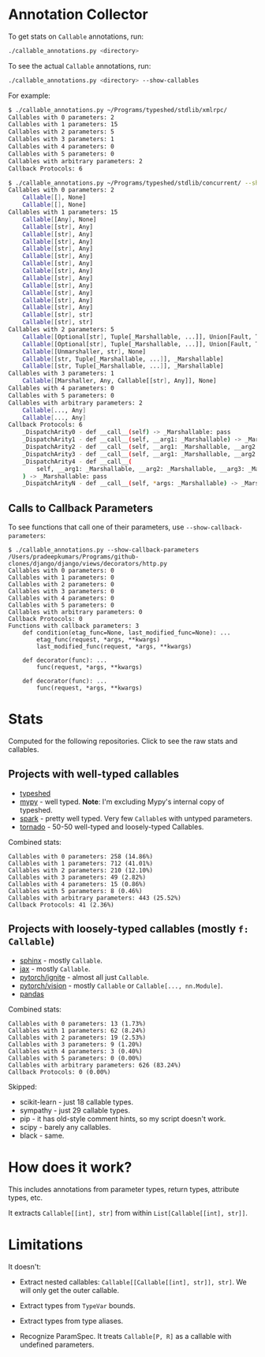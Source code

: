 # Annotation Collector

To get stats on `Callable` annotations, run:

```bash
./callable_annotations.py <directory>

```

To see the actual `Callable` annotations, run:

```bash
./callable_annotations.py <directory> --show-callables
```

For example:

```bash
$ ./callable_annotations.py ~/Programs/typeshed/stdlib/xmlrpc/
Callables with 0 parameters: 2
Callables with 1 parameters: 15
Callables with 2 parameters: 5
Callables with 3 parameters: 1
Callables with 4 parameters: 0
Callables with 5 parameters: 0
Callables with arbitrary parameters: 2
Callback Protocols: 6

$ ./callable_annotations.py ~/Programs/typeshed/stdlib/concurrent/ --show-callables
Callables with 0 parameters: 2
    Callable[[], None]
    Callable[[], None]
Callables with 1 parameters: 15
    Callable[[Any], None]
    Callable[[str], Any]
    Callable[[str], Any]
    Callable[[str], Any]
    Callable[[str], Any]
    Callable[[str], Any]
    Callable[[str], Any]
    Callable[[str], Any]
    Callable[[str], Any]
    Callable[[str], Any]
    Callable[[str], Any]
    Callable[[str], Any]
    Callable[[str], Any]
    Callable[[str], str]
    Callable[[str], str]
Callables with 2 parameters: 5
    Callable[[Optional[str], Tuple[_Marshallable, ...]], Union[Fault, Tuple[_Marshallable, ...]]]
    Callable[[Optional[str], Tuple[_Marshallable, ...]], Union[Fault, Tuple[_Marshallable, ...]]]
    Callable[[Unmarshaller, str], None]
    Callable[[str, Tuple[_Marshallable, ...]], _Marshallable]
    Callable[[str, Tuple[_Marshallable, ...]], _Marshallable]
Callables with 3 parameters: 1
    Callable[[Marshaller, Any, Callable[[str], Any]], None]
Callables with 4 parameters: 0
Callables with 5 parameters: 0
Callables with arbitrary parameters: 2
    Callable[..., Any]
    Callable[..., Any]
Callback Protocols: 6
    _DispatchArity0 - def __call__(self) -> _Marshallable: pass
    _DispatchArity1 - def __call__(self, __arg1: _Marshallable) -> _Marshallable: pass
    _DispatchArity2 - def __call__(self, __arg1: _Marshallable, __arg2: _Marshallable) -> _Marshallable: pass
    _DispatchArity3 - def __call__(self, __arg1: _Marshallable, __arg2: _Marshallable, __arg3: _Marshallable) -> _Marshallable: pass
    _DispatchArity4 - def __call__(
        self, __arg1: _Marshallable, __arg2: _Marshallable, __arg3: _Marshallable, __arg4: _Marshallable
    ) -> _Marshallable: pass
    _DispatchArityN - def __call__(self, *args: _Marshallable) -> _Marshallable: pass
```

## Calls to Callback Parameters

To see functions that call one of their parameters, use `--show-callback-parameters`:

```
$ ./callable_annotations.py --show-callback-parameters /Users/pradeepkumars/Programs/github-clones/django/django/views/decorators/http.py
Callables with 0 parameters: 0
Callables with 1 parameters: 0
Callables with 2 parameters: 0
Callables with 3 parameters: 0
Callables with 4 parameters: 0
Callables with 5 parameters: 0
Callables with arbitrary parameters: 0
Callback Protocols: 0
Functions with callback parameters: 3
    def condition(etag_func=None, last_modified_func=None): ...
    	etag_func(request, *args, **kwargs)
    	last_modified_func(request, *args, **kwargs)

    def decorator(func): ...
    	func(request, *args, **kwargs)

    def decorator(func): ...
    	func(request, *args, **kwargs)
```

# Stats

Computed for the following repositories. Click to see the raw stats and callables.

## Projects with well-typed callables

+ [typeshed](./typeshed-callables.txt)
+ [mypy](./mypy-non-typeshed-callables.txt) - well typed. **Note**: I'm excluding Mypy's internal copy of typeshed.
+ [spark](./spark-callables.txt) - pretty well typed. Very few `Callable`s with untyped parameters.
+ [tornado](./tornado-callables.txt) - 50-50 well-typed and loosely-typed Callables.

Combined stats:

```
Callables with 0 parameters: 258 (14.86%)
Callables with 1 parameters: 712 (41.01%)
Callables with 2 parameters: 210 (12.10%)
Callables with 3 parameters: 49 (2.82%)
Callables with 4 parameters: 15 (0.86%)
Callables with 5 parameters: 8 (0.46%)
Callables with arbitrary parameters: 443 (25.52%)
Callback Protocols: 41 (2.36%)
```

## Projects with loosely-typed callables (mostly `f: Callable`)

+ [sphinx](./sphinx-callables.txt) - mostly `Callable`.
+ [jax](./jax-callables.txt) - mostly `Callable`.
+ [pytorch/ignite](./pytorch-ignite-callables.txt) - almost all just `Callable`.
+ [pytorch/vision](./vision-callables.txt) - mostly `Callable` or `Callable[..., nn.Module]`.
+ [pandas](./pandas-callables.txt)

Combined stats:

```
Callables with 0 parameters: 13 (1.73%)
Callables with 1 parameters: 62 (8.24%)
Callables with 2 parameters: 19 (2.53%)
Callables with 3 parameters: 9 (1.20%)
Callables with 4 parameters: 3 (0.40%)
Callables with 5 parameters: 0 (0.00%)
Callables with arbitrary parameters: 626 (83.24%)
Callback Protocols: 0 (0.00%)
```

Skipped:
+ scikit-learn - just 18 callable types.
+ sympathy - just 29 callable types.
+ pip - it has old-style comment hints, so my script doesn't work.
+ scipy - barely any callables.
+ black - same.

# How does it work?

This includes annotations from parameter types, return types, attribute types, etc.

It extracts `Callable[[int], str]` from within `List[Callable[[int], str]]`.

# Limitations

It doesn't:

+ Extract nested callables: `Callable[[Callable[[int], str]], str]`. We will only get the outer callable.

+ Extract types from `TypeVar` bounds.

+ Extract types from type aliases.

+ Recognize ParamSpec. It treats `Callable[P, R]` as a callable with undefined parameters.
